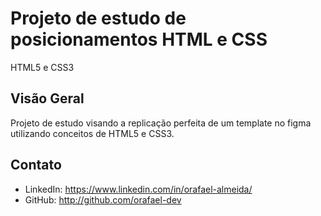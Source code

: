 # Projeto de estudo de posicionamentos HTML e CSS

HTML5 e CSS3

## Visão Geral

Projeto de estudo visando a replicação perfeita de um template no figma utilizando conceitos de HTML5 e CSS3.

## Contato

- LinkedIn: https://www.linkedin.com/in/orafael-almeida/
- GitHub: http://github.com/orafael-dev
